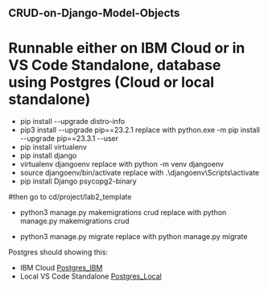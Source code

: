 ## CRUD-on-Django-Model-Objects
# Runnable either on IBM Cloud or in VS Code Standalone, database using Postgres (Cloud or local standalone) 
- pip install --upgrade distro-info
- pip3 install --upgrade pip==23.2.1 replace with  python.exe -m pip install --upgrade pip==23.3.1 --user 
- pip install virtualenv
- pip install django
- virtualenv djangoenv replace with  python -m venv djangoenv
- source djangoenv/bin/activate replace with .\djangoenv\Scripts\activate
- pip install Django psycopg2-binary

#then go to 
cd/project/lab2_template

- python3 manage.py makemigrations crud replace with python manage.py makemigrations crud 

- python3 manage.py migrate replace with python manage.py migrate

Postgres should showing this:
- IBM Cloud
[Postgres_IBM](https://github.com/eldoma/CRUD-on-Django-Model-Objects/blob/main/CRUD%20in%20Postgres%20IBM%20Cloud.jpg)  
- Local VS Code Standalone
[Postgres_Local](https://github.com/eldoma/CRUD-on-Django-Model-Objects/blob/main/CRUD%20in%20Postgres.jpg)
